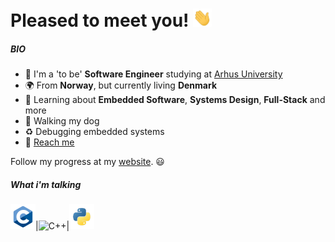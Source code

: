 <h1>Pleased to meet you! <img src="https://raw.githubusercontent.com/ABSphreak/ABSphreak/master/gifs/Hi.gif" width="30px"></h1>

##### BIO
- :satellite: I'm a 'to be' **Software Engineer** studying at [Arhus University](https://international.au.dk/)
- :earth_africa: From **Norway**, but currently living **Denmark**
- :scroll: Learning about **Embedded Software**, **Systems Design**, **Full-Stack** and more
- :dog: Walking my dog
- :recycle: Debugging embedded systems
- :calling: [Reach me](https://github.com/lundchristian)

Follow my progress at my [website](https://lundchristian.github.io/). :smiley:

##### What i'm talking
<img title="C" alt="C" width="40px" src="https://raw.githubusercontent.com/github/explore/master/topics/c/c.png"/>|<img title="C++" alt="C++" width="40px" src="https://raw.githubusercontent.com/isocpp/logos/master/cpp_logo.png"/>|<img title="Python" alt="Python" width="40px" src="https://raw.githubusercontent.com/github/explore/master/topics/python/python.png"/>

<!---
lundchristian/lundchristian is a ✨ special ✨ repository because its `README.md` (this file) appears on your GitHub profile.
You can click the Preview link to take a look at your changes.

- How to push to github
git add README.md
git commit README.md -m "Updating my profile READEME file"
git push origin main
--->